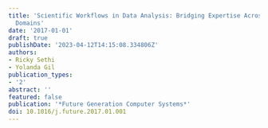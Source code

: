 ```yaml
---
title: 'Scientific Workflows in Data Analysis: Bridging Expertise Across Multiple
  Domains'
date: '2017-01-01'
draft: true
publishDate: '2023-04-12T14:15:08.334806Z'
authors:
- Ricky Sethi
- Yolanda Gil
publication_types:
- '2'
abstract: ''
featured: false
publication: '*Future Generation Computer Systems*'
doi: 10.1016/j.future.2017.01.001
---
```


